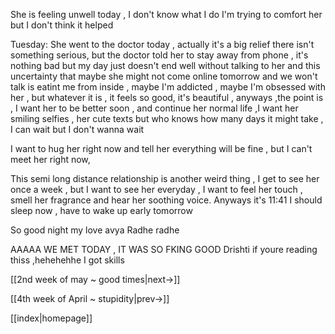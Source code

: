 
She is feeling unwell today , I don't know what I do I'm trying to comfort her but I don't think it helped

Tuesday:
She went to the doctor today , actually it's a big relief there isn't something serious, but the doctor told her to stay away from phone , it's nothing bad but my day just doesn't end well without talking to her and this uncertainty that maybe she might not come online tomorrow and we won't talk is eatint me from inside , maybe I'm addicted , maybe I'm obsessed with her , but whatever it is , it feels so good, it's beautiful , anyways ,the point is , I want her to be better soon , and continue her normal life ,I want her smiling selfies , her cute texts but who knows how many days it might take , I can wait but I don't wanna wait 

I want to hug her right now and tell her everything will be fine , but I can't meet her right now, 

This semi long distance relationship is another weird thing , I get to see her once a week , but I want to see her everyday , I want to feel her touch , smell her fragrance and hear her soothing voice. Anyways it's 11:41 I should sleep now , have to wake up early tomorrow

So good night my love avya 
Radhe radhe 

AAAAA WE MET TODAY , IT WAS SO FKING GOOD 
Drishti if youre reading thiss ,hehehehhe I got skills

[[2nd week of may ~ good times|next->]]

[[4th week of April ~ stupidity|prev->]]

[[index|homepage]]